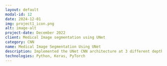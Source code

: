```yaml
---
layout: default
modal-id: 12
date: 2024-12-01
img: project1_icon.png
alt: image-alt
project-date: December 2022
client: Medical Image segmentation using UNet 
category: CNN
name: Medical Image Segmentation Using UNet
description: Implemented the UNet CNN architecture at 3 different depths. The models were trained on Polyp and Pneumothorax medical images separately. The performace of the medical image segmentations were evaluated based on the Intersection over Union (IoU).
technologies: Python, Keras, PyTorch
---
```

